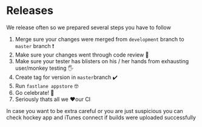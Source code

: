# Releases

We release often so we prepared several steps you have to follow

1. Merge sure your changes were merged from `development` branch to  `master` branch ❗️
2. Make sure your changes went through code review 🔎
3. Make sure your tester has blisters on his / her hands from exhausting user/monkey testing 🖐
4. Create tag for version in `master`branch ✔️ 
5. Run `fastlane appstore` 🤓
6. Go celebrate! 🎉
5. Seriously thats all we ♥️our CI

In case you want to be extra careful or you are just suspicious you can check hockey app and iTunes connect if builds were uploaded successfully 